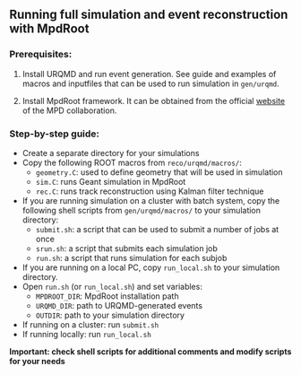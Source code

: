 ## Running full simulation and event reconstruction with MpdRoot 

### Prerequisites:

1) Install URQMD and run event generation. See guide and examples of macros and inputfiles that can be used to run simulation in `gen/urqmd`.

2) Install MpdRoot framework. It can be obtained from the official [website](http://mpd.jinr.ru/howto-install/) of the MPD collaboration.

### Step-by-step guide:

- Create a separate directory for your simulations
- Copy the following ROOT macros from `reco/urqmd/macros/`:
    * `geometry.C`: used to define geometry that will be used in simulation
    * `sim.C`: runs Geant simulation in MpdRoot
    * `rec.C`: runs track reconstruction using Kalman filter technique
- If you are running simulation on a cluster with batch system, copy the following shell scripts from `gen/urqmd/macros/` to your simulation directory:
    * `submit.sh`: a script that can be used to submit a number of jobs at once
    * `srun.sh`: a script that submits each simulation job
    * `run.sh`: a script that runs simulation for each subjob
- If you are running on a local PC, copy `run_local.sh` to your simulation directory.
- Open `run.sh` (or `run_local.sh`) and set variables:
    * `MPDROOT_DIR`: MpdRoot installation path
    * `URQMD_DIR`: path to URQMD-generated events
    * `OUTDIR`: path to your simulation directory
- If running on a cluster: run `submit.sh`
- If running locally: run `run_local.sh`

**Important: check shell scripts for additional comments and modify scripts for your needs**